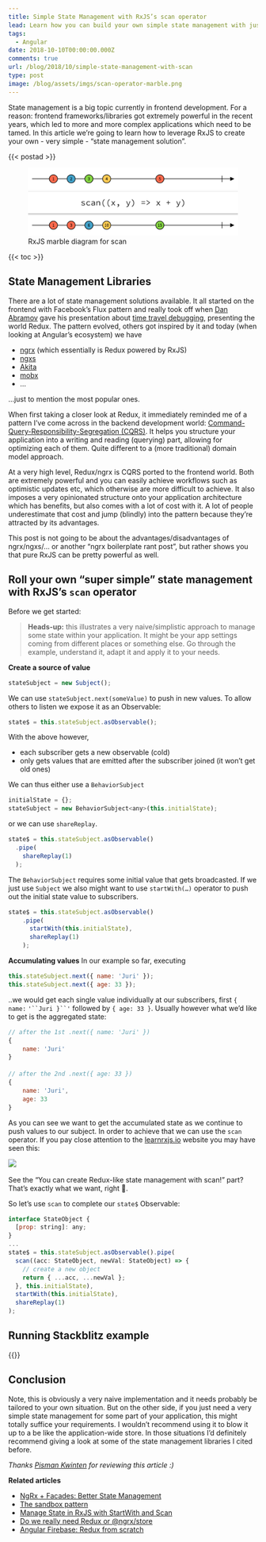 ```yaml
---
title: Simple State Management with RxJS’s scan operator
lead: Learn how you can build your own simple state management with just RxJS
tags:
  - Angular
date: 2018-10-10T00:00:00.000Z
comments: true
url: /blog/2018/10/simple-state-management-with-scan
type: post
image: /blog/assets/imgs/scan-operator-marble.png
---
```


<div class="article-intro">
	State management is a big topic currently in frontend development. For a reason: frontend frameworks/libraries got extremely powerful in the recent years, which led to more and more complex applications which need to be tamed. In this article we’re going to learn how to leverage RxJS to create your own - very simple - “state management solution”.
</div>

{{< postad >}}

<figure class="image--medium">
    <img src="/blog/assets/imgs/scan-operator-marble.png">
    <figcaption>RxJS marble diagram for scan</figcaption>
</figure>

{{< toc >}}

## State Management Libraries

There are a lot of state management solutions available. It all started on the frontend with Facebook’s Flux pattern and really took off when [Dan Abramov](https://twitter.com/dan_abramov) gave his presentation about [time travel debugging](https://youtu.be/xsSnOQynTHs), presenting the world Redux.
The pattern evolved, others got inspired by it and today (when looking at Angular’s ecosystem) we have

- [ngrx](https://github.com/ngrx) (which essentially is Redux powered by RxJS)
- [ngxs](https://github.com/ngxs/store)
- [Akita](https://netbasal.com/introducing-akita-a-new-state-management-pattern-for-angular-applications-f2f0fab5a8)
- [mobx](https://github.com/mobxjs/mobx)
- …

…just to mention the most popular ones.

When first taking a closer look at Redux, it immediately reminded me of a pattern I’ve come across in the backend development world: [Command-Query-Responsibility-Segregation (CQRS)](https://martinfowler.com/bliki/CQRS.html). It helps you structure your application into a writing and reading (querying) part, allowing for optimizing each of them. Quite different to a (more traditional) domain model approach.

At a very high level, Redux/ngrx is CQRS ported to the frontend world. Both are extremely powerful and you can easily achieve workflows such as optimistic updates etc, which otherwise are more difficult to achieve. It also imposes a very opinionated structure onto your application architecture which has benefits, but also comes with a lot of cost with it. A lot of people underestimate that cost and jump (blindly) into the pattern because they’re attracted by its advantages.

This post is not going to be about the advantages/disadvantages of ngrx/ngxs/… or another “ngrx boilerplate rant post”, but rather shows you that pure RxJS can be pretty powerful as well.

## Roll your own “super simple” state management with RxJS’s `scan` operator

Before we get started:


> **Heads-up:** this illustrates a very naive/simplistic approach to manage some state within your application. It might be your app settings coming from different places or something else. Go through the example, understand it, adapt it and apply it to your needs.

**Create a source of value**

```javascript
stateSubject = new Subject();
```

We can use `stateSubject.next(someValue)` to push in new values.
To allow others to listen we expose it as an Observable:

```javascript
state$ = this.stateSubject.asObservable();
```

With the above however,

- each subscriber gets a new observable (cold)
- only gets values that are emitted after the subscriber joined (it won’t get old ones)

We can thus either use a `BehaviorSubject`

```javascript
initialState = {};
stateSubject = new BehaviorSubject<any>(this.initialState);
```

or we can use `shareReplay`.

```javascript
state$ = this.stateSubject.asObservable()
  .pipe(
    shareReplay(1)
  );
```

The `BehaviorSubject` requires some initial value that gets broadcasted. If we just use `Subject` we also might want to use `startWith(…)` operator to push out the initial state value to subscribers.

```javascript
state$ = this.stateSubject.asObservable()
    .pipe(
      startWith(this.initialState),
      shareReplay(1)
    );
```

**Accumulating values**
In our example so far, executing

```javascript
this.stateSubject.next({ name: 'Juri' });
this.stateSubject.next({ age: 33 });
```

..we would get each single value individually at our subscribers, first `{ name:` `'``Juri }``'` followed by `{ age: 33 }`. Usually however what we’d like to get is the aggregated state:

```javascript
// after the 1st .next({ name: 'Juri' })
{
    name: 'Juri'
}

// after the 2nd .next({ age: 33 })
{
    name: 'Juri',
    age: 33
}
```

As you can see we want to get the accumulated state as we continue to push values to our subject. In order to achieve that we can use the `scan` operator. If you pay close attention to the [learnrxjs.io](https://www.learnrxjs.io/operators/transformation/scan.html) website you may have seen this:


![](https://d2mxuefqeaa7sj.cloudfront.net/s_FF9224E68962C964E17D8454F3281E8C150035691ECB478CB02DE6ED86897192_1536785077902_image.png)


See the “You can create Redux-like state management with scan!” part? That’s exactly what we want, right 🙂.

So let’s use `scan` to complete our `state$` Observable:

```javascript
interface StateObject {
  [prop: string]: any;
}
...
state$ = this.stateSubject.asObservable().pipe(
  scan((acc: StateObject, newVal: StateObject) => {
    // create a new object
    return { ...acc, ...newVal };
  }, this.initialState),
  startWith(this.initialState),
  shareReplay(1)
);
```

## Running Stackblitz example

{{<stackblitz uid="edit/angular-state-mgmnt-scan" >}}
 

## Conclusion

Note, this is obviously a very naive implementation and it needs probably be tailored to your own situation. But on the other side, if you just need a very simple state management for some part of your application, this might totally suffice your requirements. I wouldn’t recommend using it to blow it up to a be like the application-wide store. In those situations I’d definitely recommend giving a look at some of the state management libraries I cited before.

_Thanks [Pisman Kwinten](https://twitter.com/KwintenP) for reviewing this article :)_

**Related articles**

- [NgRx + Facades: Better State Management](https://medium.com/@thomasburleson_11450/ngrx-facades-better-state-management-82a04b9a1e39)
- [The sandbox pattern](https://blog.strongbrew.io/A-scalable-angular-architecture-part2/)
- [Manage State in RxJS with StartWith and Scan](https://egghead.io/lessons/angular-manage-state-in-rxjs-with-startwith-and-scan)
- [Do we really need Redux or @ngrx/store](https://blog.strongbrew.io/do-we-really-need-redux/)
- [Angular Firebase: Redux from scratch](https://youtu.be/hG7v7quMMwM)
